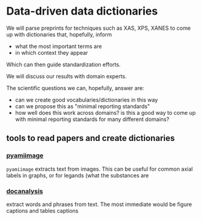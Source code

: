 # Data-driven data dictionaries 

We will parse preprints for techniques such as XAS, XPS, XANES to come up with dictionaries that, hopefully, inform 

- what the most important terms are 
- in which context they appear 

Which can then guide standardization efforts.

We will discuss our results with domain experts.

The scientific questions we can, hopefully, answer are: 
- can we create good vocabularies/dictionaries in this way 
- can we propose this as "minimal reporting standards" 
- how well does this work across domains? is this a good way to come up with minimal reporting standards for many different domains? 

## tools to read papers and create dictionaries

### [pyamiimage](https://github.com/petermr/pyamiimage)
`pyamiimage`  extracts text from images. This can be useful for common axial labels in graphs, or for legands (what the substances are

### [docanalysis](https://github.com/petermr/docanalysis) 

extract words and phrases from text. The most immediate would be figure captions and tables captions

